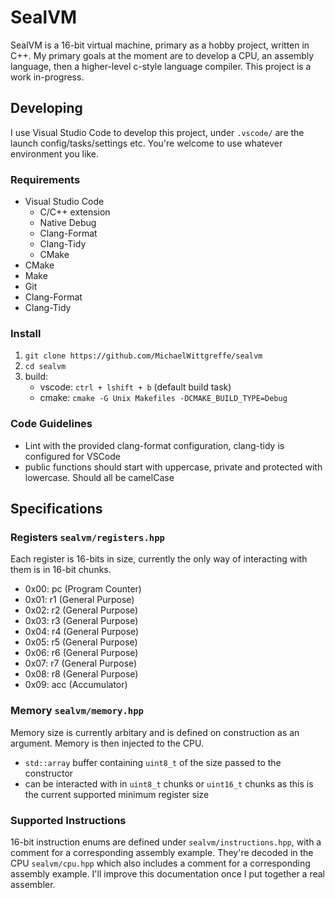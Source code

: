 # SealVM
SealVM is a 16-bit virtual machine, primary as a hobby project, written in C++. My primary goals at the moment are to develop a CPU, an assembly language, then a higher-level c-style language compiler. This project is a work in-progress.

## Developing
I use Visual Studio Code to develop this project, under `.vscode/` are the launch config/tasks/settings etc. You're welcome to use whatever environment you like.
### Requirements
- Visual Studio Code
    - C/C++ extension
    - Native Debug
    - Clang-Format
    - Clang-Tidy
    - CMake
- CMake
- Make
- Git
- Clang-Format
- Clang-Tidy

### Install
1. `git clone https://github.com/MichaelWittgreffe/sealvm`
2. `cd sealvm`
3. build:
    - vscode: `ctrl + lshift + b` (default build task) 
    - cmake: `cmake -G Unix Makefiles -DCMAKE_BUILD_TYPE=Debug`

### Code Guidelines
- Lint with the provided clang-format configuration, clang-tidy is configured for VSCode
- public functions should start with uppercase, private and protected with lowercase. Should all be camelCase

## Specifications
### Registers `sealvm/registers.hpp`
Each register is 16-bits in size, currently the only way of interacting with them is in 16-bit chunks.
- 0x00: pc (Program Counter)
- 0x01: r1 (General Purpose)
- 0x02: r2 (General Purpose)
- 0x03: r3 (General Purpose)
- 0x04: r4 (General Purpose)
- 0x05: r5 (General Purpose)
- 0x06: r6 (General Purpose)
- 0x07: r7 (General Purpose)
- 0x08: r8 (General Purpose)
- 0x09: acc (Accumulator)

### Memory `sealvm/memory.hpp`
Memory size is currently arbitary and is defined on construction as an argument. Memory is then injected to the CPU.
- `std::array` buffer containing `uint8_t` of the size passed to the constructor
- can be interacted with in `uint8_t` chunks or `uint16_t` chunks as this is the current supported minimum register size

### Supported Instructions 
16-bit instruction enums are defined under `sealvm/instructions.hpp`, with a comment for a corresponding assembly example. They're decoded in the CPU `sealvm/cpu.hpp` which also includes a comment for a corresponding assembly example. I'll improve this documentation once I put together a real assembler.